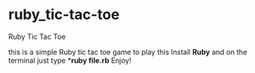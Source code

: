 # ruby_tic-tac-toe
Ruby Tic Tac Toe


this is a simple Ruby tic tac toe game
to play this Install **Ruby**
and on the terminal just type
***ruby file.rb** 
Enjoy!
